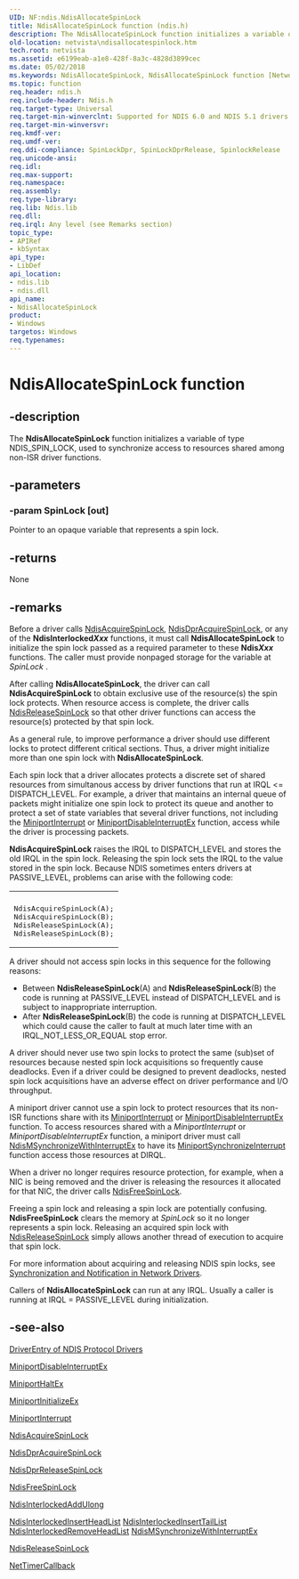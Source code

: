 ```yaml
---
UID: NF:ndis.NdisAllocateSpinLock
title: NdisAllocateSpinLock function (ndis.h)
description: The NdisAllocateSpinLock function initializes a variable of type NDIS_SPIN_LOCK, used to synchronize access to resources shared among non-ISR driver functions.
old-location: netvista\ndisallocatespinlock.htm
tech.root: netvista
ms.assetid: e6199eab-a1e8-428f-8a3c-4828d3899cec
ms.date: 05/02/2018
ms.keywords: NdisAllocateSpinLock, NdisAllocateSpinLock function [Network Drivers Starting with Windows Vista], ndis/NdisAllocateSpinLock, ndis_spin_lock_ref_f42dc321-9805-443e-a7b3-315ab403aeba.xml, netvista.ndisallocatespinlock
ms.topic: function
req.header: ndis.h
req.include-header: Ndis.h
req.target-type: Universal
req.target-min-winverclnt: Supported for NDIS 6.0 and NDIS 5.1 drivers (see    NdisAllocateSpinLock (NDIS   5.1)) in Windows Vista. Supported for NDIS 5.1 drivers (see    NdisAllocateSpinLock (NDIS   5.1)) in Windows XP.
req.target-min-winversvr: 
req.kmdf-ver: 
req.umdf-ver: 
req.ddi-compliance: SpinLockDpr, SpinLockDprRelease, SpinlockRelease
req.unicode-ansi: 
req.idl: 
req.max-support: 
req.namespace: 
req.assembly: 
req.type-library: 
req.lib: Ndis.lib
req.dll: 
req.irql: Any level (see Remarks section)
topic_type:
- APIRef
- kbSyntax
api_type:
- LibDef
api_location:
- ndis.lib
- ndis.dll
api_name:
- NdisAllocateSpinLock
product:
- Windows
targetos: Windows
req.typenames: 
---
```


# NdisAllocateSpinLock function


## -description


The 
  <b>NdisAllocateSpinLock</b> function initializes a variable of type NDIS_SPIN_LOCK, used to synchronize
  access to resources shared among non-ISR driver functions.


## -parameters




### -param SpinLock [out]

Pointer to an opaque variable that represents a spin lock.


## -returns



None




## -remarks



Before a driver calls 
    <a href="https://docs.microsoft.com/windows-hardware/drivers/ddi/content/ndis/nf-ndis-ndisacquirespinlock">NdisAcquireSpinLock</a>, 
    <a href="https://docs.microsoft.com/windows-hardware/drivers/ddi/content/ndis/nf-ndis-ndisdpracquirespinlock">NdisDprAcquireSpinLock</a>, or any of
    the 
    <b>NdisInterlocked<i>Xxx</i></b> functions, it must call 
    <b>NdisAllocateSpinLock</b> to initialize the spin lock passed as a required parameter to these 
    <b>Ndis<i>Xxx</i></b> functions. The caller must provide nonpaged storage for the variable at 
    <i>SpinLock</i> .

After calling 
    <b>NdisAllocateSpinLock</b>, the driver can call 
    <b>NdisAcquireSpinLock</b> to obtain exclusive use of the resource(s) the spin lock protects. When
    resource access is complete, the driver calls 
    <a href="https://docs.microsoft.com/windows-hardware/drivers/ddi/content/ndis/nf-ndis-ndisreleasespinlock">NdisReleaseSpinLock</a> so that other
    driver functions can access the resource(s) protected by that spin lock.

As a general rule, to improve performance a driver should use different locks to protect different
    critical sections. Thus, a driver might initialize more than one spin lock with 
    <b>NdisAllocateSpinLock</b>.

Each spin lock that a driver allocates protects a discrete set of shared resources from simultanous
    access by driver functions that run at IRQL <= DISPATCH_LEVEL. For example, a driver that maintains an
    internal queue of packets might initialize one spin lock to protect its queue and another to protect a
    set of state variables that several driver functions, not including the 
    <a href="https://docs.microsoft.com/windows-hardware/drivers/ddi/content/ndis/nc-ndis-miniport_isr">MiniportInterrupt</a> or 
    <a href="https://docs.microsoft.com/windows-hardware/drivers/ddi/content/ndis/nc-ndis-miniport_disable_interrupt">
    MiniportDisableInterruptEx</a> function, access while the driver is processing packets.

<b>NdisAcquireSpinLock</b> raises the IRQL to DISPATCH_LEVEL and stores the old IRQL in the spin lock.
    Releasing the spin lock sets the IRQL to the value stored in the spin lock. Because NDIS sometimes enters
    drivers at PASSIVE_LEVEL, problems can arise with the following code:

<div class="code"><span codelanguage=""><table>
<tr>
<th></th>
</tr>
<tr>
<td>
<pre>NdisAcquireSpinLock(A);
NdisAcquireSpinLock(B);
NdisReleaseSpinLock(A);
NdisReleaseSpinLock(B);</pre>
</td>
</tr>
</table></span></div>
A driver should not access spin locks in this sequence for the following reasons:

<ul>
<li>
Between 
      <b>NdisReleaseSpinLock</b>(A) and 
      <b>NdisReleaseSpinLock</b>(B) the code is running at PASSIVE_LEVEL instead of DISPATCH_LEVEL and is
      subject to inappropriate interruption.

</li>
<li>
After 
      <b>NdisReleaseSpinLock</b>(B) the code is running at DISPATCH_LEVEL which could cause the caller to
      fault at much later time with an IRQL_NOT_LESS_OR_EQUAL stop error.

</li>
</ul>
A driver should 
    never use two spin locks to protect the same (sub)set of resources because nested spin lock
    acquisitions so frequently cause deadlocks. Even if a driver could be designed to prevent deadlocks,
    nested spin lock acquisitions have an adverse effect on driver performance and I/O throughput.

A miniport driver cannot use a spin lock to protect resources that its non-ISR functions share with
    its 
    <a href="https://docs.microsoft.com/windows-hardware/drivers/ddi/content/ndis/nc-ndis-miniport_isr">MiniportInterrupt</a> or 
    <a href="https://docs.microsoft.com/windows-hardware/drivers/ddi/content/ndis/nc-ndis-miniport_disable_interrupt">
    MiniportDisableInterruptEx</a> function. To access resources shared with a 
    <i>MiniportInterrupt</i> or 
    <i>MiniportDisableInterruptEx</i> function, a miniport driver must call 
    <a href="https://docs.microsoft.com/windows-hardware/drivers/ddi/content/ndis/nf-ndis-ndismsynchronizewithinterruptex">
    NdisMSynchronizeWithInterruptEx</a> to have its 
    <a href="https://docs.microsoft.com/windows-hardware/drivers/ddi/content/ndis/nc-ndis-miniport_synchronize_interrupt">
    MiniportSynchronizeInterrupt</a> function access those resources at DIRQL.

When a driver no longer requires resource protection, for example, when a NIC is being removed and the
    driver is releasing the resources it allocated for that NIC, the driver calls 
    <a href="https://docs.microsoft.com/windows-hardware/drivers/ddi/content/ndis/nf-ndis-ndisfreespinlock">NdisFreeSpinLock</a>.

Freeing a spin lock and releasing a spin lock are potentially confusing. 
    <b>NdisFreeSpinLock</b> clears the memory at 
    <i>SpinLock</i> so it no longer represents a spin lock. Releasing an acquired spin lock with 
    <a href="https://docs.microsoft.com/windows-hardware/drivers/ddi/content/ndis/nf-ndis-ndisreleasespinlock">NdisReleaseSpinLock</a> simply allows
    another thread of execution to acquire that spin lock.

For more information about acquiring and releasing NDIS spin locks, see 
    <a href="https://docs.microsoft.com/windows-hardware/drivers/network/synchronization-and-notification-in-network-drivers">Synchronization
    and Notification in Network Drivers</a>.

Callers of 
    <b>NdisAllocateSpinLock</b> can run at any IRQL. Usually a caller is running at IRQL = PASSIVE_LEVEL
    during initialization.




## -see-also




<a href="https://docs.microsoft.com/previous-versions/windows/embedded/gg156036(v=winembedded.80)">DriverEntry of NDIS Protocol
   Drivers</a>



<a href="https://docs.microsoft.com/windows-hardware/drivers/ddi/content/ndis/nc-ndis-miniport_disable_interrupt">MiniportDisableInterruptEx</a>



<a href="https://docs.microsoft.com/windows-hardware/drivers/ddi/content/ndis/nc-ndis-miniport_halt">MiniportHaltEx</a>



<a href="https://docs.microsoft.com/windows-hardware/drivers/ddi/content/ndis/nc-ndis-miniport_initialize">MiniportInitializeEx</a>



<a href="https://docs.microsoft.com/windows-hardware/drivers/ddi/content/ndis/nc-ndis-miniport_isr">MiniportInterrupt</a>



<a href="https://docs.microsoft.com/windows-hardware/drivers/ddi/content/ndis/nf-ndis-ndisacquirespinlock">NdisAcquireSpinLock</a>



<a href="https://docs.microsoft.com/windows-hardware/drivers/ddi/content/ndis/nf-ndis-ndisdpracquirespinlock">NdisDprAcquireSpinLock</a>



<a href="https://docs.microsoft.com/windows-hardware/drivers/ddi/content/ndis/nf-ndis-ndisdprreleasespinlock">NdisDprReleaseSpinLock</a>



<a href="https://docs.microsoft.com/windows-hardware/drivers/ddi/content/ndis/nf-ndis-ndisfreespinlock">NdisFreeSpinLock</a>



<a href="https://docs.microsoft.com/windows-hardware/drivers/ddi/content/ndis/nf-ndis-ndisinterlockedaddulong">NdisInterlockedAddUlong</a>



<a href="https://docs.microsoft.com/windows-hardware/drivers/ddi/content/ndis/nf-ndis-ndisinterlockedinsertheadlist">
   NdisInterlockedInsertHeadList</a>



<a href="https://docs.microsoft.com/windows-hardware/drivers/ddi/content/ndis/nf-ndis-ndisinterlockedinserttaillist">
   NdisInterlockedInsertTailList</a>



<a href="https://docs.microsoft.com/windows-hardware/drivers/ddi/content/ndis/nf-ndis-ndisinterlockedremoveheadlist">
   NdisInterlockedRemoveHeadList</a>



<a href="https://docs.microsoft.com/windows-hardware/drivers/ddi/content/ndis/nf-ndis-ndismsynchronizewithinterruptex">
   NdisMSynchronizeWithInterruptEx</a>



<a href="https://docs.microsoft.com/windows-hardware/drivers/ddi/content/ndis/nf-ndis-ndisreleasespinlock">NdisReleaseSpinLock</a>



<a href="https://docs.microsoft.com/windows-hardware/drivers/ddi/content/ndis/nc-ndis-ndis_timer_function">NetTimerCallback</a>
 

 

